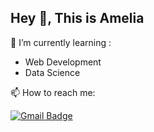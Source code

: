 ## Hey 👋, This is Amelia 

🌱 I’m currently learning :
- Web Development
- Data Science

📫 How to reach me: 

[![Gmail Badge](https://img.shields.io/badge/-amelia.marshanda20@gmail.com-c14438?style=flat&logo=Gmail&logoColor=white&link=mailto:amelia.marshanda20@gmail.com)](mailto:amelia.marshanda20@gmail.com) 

<!--
**Amelia-ux/Amelia-ux** is a ✨ _special_ ✨ repository because its `README.md` (this file) appears on your GitHub profile.

Here are some ideas to get you started:

- 🔭 I’m currently working on ...
- 🌱 I’m currently learning ...
- 👯 I’m looking to collaborate on ...
- 🤔 I’m looking for help with ...
- 💬 Ask me about ...
- 📫 How to reach me: ...
- 😄 Pronouns: ...
- ⚡ Fun fact: ...
-->


